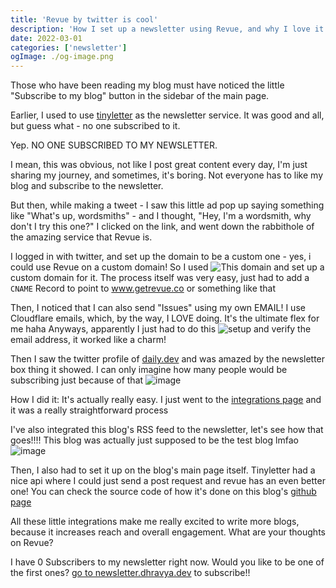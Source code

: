```yaml
---
title: 'Revue by twitter is cool'
description: 'How I set up a newsletter using Revue, and why I love it'
date: 2022-03-01
categories: ['newsletter']
ogImage: ./og-image.png
---
```


Those who have been reading my blog must have noticed the little "Subscribe to my blog" button in the sidebar of the main page.

Earlier, I used to use [tinyletter](https://tinyletter.com/) as the newsletter service. It was good and all, but guess what - no one subscribed to it.

Yep. NO ONE SUBSCRIBED TO MY NEWSLETTER.

I mean, this was obvious, not like I post great content every day, I'm just sharing my journey, and sometimes, it's boring. Not everyone has to like my blog and subscribe to the newsletter.

But then, while making a tweet - I saw this little ad pop up saying something like "What's up, wordsmiths" - and I thought, "Hey, I'm a wordsmith, why don't I try this one?" I clicked on the link, and went down the rabbithole of the amazing service that Revue is.

I logged in with twitter, and set up the domain to be a custom one - yes, i could use Revue on a custom domain! So I used ![This domain](https://newsletter.dhravya.dev) and set up a custom domain for it. The process itself was very easy, just had to add a `CNAME` Record to point to www.getrevue.co or something like that

Then, I noticed that I can also send "Issues" using my own EMAIL! I use Cloudflare emails, which, by the way, I LOVE doing. It's the ultimate flex for me haha
Anyways, apparently I just had to do this ![setup](https://us-east-1.tixte.net/uploads/img.dhravya.dev/l073vf9kz0a.png) and verify the email address, it worked like a charm!

Then I saw the twitter profile of [daily.dev](https://daily.dev) and was amazed by the newsletter box thing it showed. I can only imagine how many people would be subscribing just because of that ![image](https://us-east-1.tixte.net/uploads/img.dhravya.dev/l073x7jp50a.png)

How I did it: It's actually really easy. I just went to the [integrations page](https://www.getrevue.co/app/integrations) and it was a really straightforward process

I've also integrated this blog's RSS feed to the newsletter, let's see how that goes!!!! This blog was actually just supposed to be the test blog lmfao
![image](https://us-east-1.tixte.net/uploads/img.dhravya.dev/l07405pa90a.png)


Then, I also had to set it up on the blog's main page itself. Tinyletter had a nice api where I could just send a post request and revue has an even better one! You can check the source code of how it's done on this blog's [github page](https://github.com/dhravya/blog)


All these little integrations make me really excited to write more blogs, because it increases reach and overall engagement. What are your thoughts on Revue?

I have 0 Subscribers to my newsletter right now. Would you like to be one of the first ones? [go to newsletter.dhravya.dev](https://newsletter.dhravya.dev) to subscribe!!